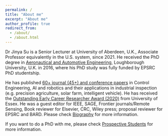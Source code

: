 ```yaml
---
permalink: /
title: "About me"
excerpt: "About me"
author_profile: true
redirect_from: 
  - /about/
  - /about.html
---
```


<!-- Global site tag (gtag.js) - Google Analytics -->
<script async src="https://www.googletagmanager.com/gtag/js?id=G-02JZMVLJ6T"></script>
<script>
  window.dataLayer = window.dataLayer || [];
  function gtag(){dataLayer.push(arguments);}
  gtag('js', new Date());

  gtag('config', 'G-02JZMVLJ6T');
</script>

Dr Jinya Su is a Senior Lecturer at University of Aberdeen, U.K., Associate Professor equivalently in the U.S. system, since 2021. He received the PhD degree in [Aeronautical and Automotive Engineering](https://www.lboro.ac.uk/departments/aae/), Loughborough University, U.K. in 2016, where his PhD study was fully funded by EPSRC PhD studentship. 

<!---He was a Postdoc at [LUCAS Group](http://www.lucasresearch.co.uk/) from Oct/2015-Jul/2019. -->

He has published [60+ journal (45+) and conference papers](https://jinya-su.github.io//research/) in Control Engineering, AI and robotics and their applications in industrial inspection (e.g. precision agriculture, solar farm, intelligent vehicle). He has received the [Outstanding Early Career Researcher Award (2020)](https://www.essex.ac.uk/research/celebrating-our-researchers/2020) from University of Essex. He was a guest editor for IEEE, SAGE, Frontier journals/Remote Sensing, Book reviewer for Elsevier, CRC, Wiley press; proposal reviewer for EPSRC and BARD. Please check [Biography](https://jinya-su.github.io//cv/) for more information. 

If you want to do a PhD with me, please check [Prospective Students](https://jinya-su.github.io//Prospective/) for more information. 

<!---
**Academic motto**
1. If you have two theories that both explain the observed facts, then you should use the simplest until more evidence comes along --Occam's razor
2. Get the physics right, the rest is mathematics. --Rudolf E. Kálmán, on IFAC congress 2008. -->

<!---
**Vacancies**
- For RA posts, see [University of Essex vacancies](https://www1.essex.ac.uk/vacancies/categories.aspx?jobtype=education).
- For Funded PhD Studentships, if you are an excellent and hard working student, please send (a) your CV, (b) transcripts of your grades, (c) copies of papers you have published, (d) a project proposal linked to my research projects and interests and (e) the name of two referees, to ***xzhai at essex.ac.uk***
-->